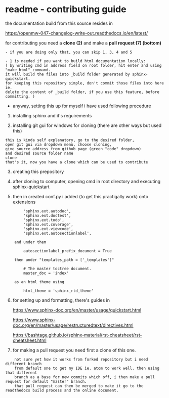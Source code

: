 # readme - contributing guide

the documentation build from this source resides in

  https://openmw-047-changelog-write-out.readthedocs.io/en/latest/

for contributing you need a **clone (2)** and make a **pull request (7) (bottom)**
```
- if you are doing only that, you can skip 1, 3, 4 and 5
```
```
- 1 is needed if you want to build html documentation locally:  
( by writing cmd in address field on root folder, hit enter and using "make html" command.
it will build the files into _build folder generated by sphinx-quickstart.
for keeping this repository simple, don't commit those files into here ie.
delete the content of _build folder, if you use this feature, before committing. )
```

- anyway, setting this up for myself i have used following procedure

1) installing sphinx and it's reguirements

2) installing git gui for windows for cloning (there are other ways but used this)

```
this is kinda self explanatory, go to the desired folder,
open git gui via dropdown menu, choose cloning,
give source address from github page (green "code" dropdown)
and desired source folder name
clone
that's it, now you have a clone which can be used to contribute
```

3) creating this prepository

4) after cloning to computer, opening cmd in root directory and executing sphinx-quickstart

5)  then in created conf.py i added (to get this practigally work) onto extensions

```
        'sphinx.ext.autodoc',
        'sphinx.ext.doctest',
        'sphinx.ext.todo',
        'sphinx.ext.coverage',
        'sphinx.ext.viewcode',
        'sphinx.ext.autosectionlabel',

    and under them

        autosectionlabel_prefix_document = True

    then under "templates_path = ['_templates']"

        # The master toctree document.
        master_doc = 'index'

    as an html theme using

        html_theme = 'sphinx_rtd_theme'

```

6) for setting up and formatting, there's guides in


    https://www.sphinx-doc.org/en/master/usage/quickstart.html

    https://www.sphinx-doc.org/en/master/usage/restructuredtext/directives.html

    https://bashtage.github.io/sphinx-material/rst-cheatsheet/rst-cheatsheet.html


7) for making a pull request you need first a clone of this one.

```
    not sure yet how it works from forked repository but i need different branch
    from default one to get my IDE ie. atom to work well. then using that different
    branch as a base for new commits which off, i then make a pull request for default "master" branch.
    that pull request can then be merged to make it go to the readthedocs build process and the online document.
```
